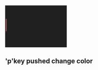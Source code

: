![sketch_4](https://github.com/yusuketanabe/python_processing_sketch/blob/master/sketch_4/sketch_4.gif)
## 'p'key pushed change color
